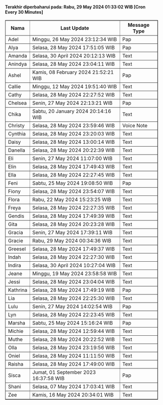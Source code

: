 #### Terakhir diperbaharui pada: Rabu, 29 May 2024 01:33:02 WIB [Cron Every 30 Minutes]

<table border='1'><tr><th>Nama</th><th>Last Update</th><th>Message Type</th></tr><tr><td>Adel</td><td>Minggu, 26 May 2024 23:12:34 WIB</td><td>Pap</td></tr><tr><td>Alya</td><td>Selasa, 28 May 2024 17:51:05 WIB</td><td>Pap</td></tr><tr><td>Amanda</td><td>Selasa, 30 April 2024 20:12:13 WIB</td><td>Text</td></tr><tr><td>Anindya</td><td>Selasa, 28 May 2024 23:04:11 WIB</td><td>Text</td></tr><tr><td>Ashel</td><td>Kamis, 08 February 2024 21:52:21 WIB</td><td>Pap</td></tr><tr><td>Callie</td><td>Minggu, 12 May 2024 19:51:40 WIB</td><td>Text</td></tr><tr><td>Cathy</td><td>Selasa, 28 May 2024 22:27:52 WIB</td><td>Text</td></tr><tr><td>Chelsea</td><td>Senin, 27 May 2024 22:13:21 WIB</td><td>Pap</td></tr><tr><td>Chika</td><td>Sabtu, 20 January 2024 20:14:16 WIB</td><td>Text</td></tr><tr><td>Christy</td><td>Selasa, 28 May 2024 23:59:46 WIB</td><td>Voice Note</td></tr><tr><td>Cynthia</td><td>Selasa, 28 May 2024 23:20:03 WIB</td><td>Text</td></tr><tr><td>Daisy</td><td>Selasa, 28 May 2024 13:00:14 WIB</td><td>Text</td></tr><tr><td>Danella</td><td>Selasa, 28 May 2024 20:22:39 WIB</td><td>Text</td></tr><tr><td>Eli</td><td>Senin, 27 May 2024 11:07:00 WIB</td><td>Text</td></tr><tr><td>Elin</td><td>Selasa, 28 May 2024 17:49:43 WIB</td><td>Text</td></tr><tr><td>Ella</td><td>Selasa, 28 May 2024 22:27:45 WIB</td><td>Text</td></tr><tr><td>Feni</td><td>Sabtu, 25 May 2024 19:08:50 WIB</td><td>Pap</td></tr><tr><td>Fiony</td><td>Selasa, 28 May 2024 23:54:07 WIB</td><td>Text</td></tr><tr><td>Flora</td><td>Rabu, 22 May 2024 15:23:25 WIB</td><td>Text</td></tr><tr><td>Freya</td><td>Selasa, 28 May 2024 22:27:35 WIB</td><td>Text</td></tr><tr><td>Gendis</td><td>Selasa, 28 May 2024 17:49:39 WIB</td><td>Text</td></tr><tr><td>Gita</td><td>Selasa, 28 May 2024 20:23:28 WIB</td><td>Text</td></tr><tr><td>Gracia</td><td>Senin, 27 May 2024 17:39:11 WIB</td><td>Text</td></tr><tr><td>Gracie</td><td>Rabu, 29 May 2024 00:34:36 WIB</td><td>Text</td></tr><tr><td>Greesel</td><td>Selasa, 28 May 2024 17:49:37 WIB</td><td>Text</td></tr><tr><td>Indah</td><td>Selasa, 28 May 2024 22:27:30 WIB</td><td>Text</td></tr><tr><td>Indira</td><td>Selasa, 30 April 2024 10:27:04 WIB</td><td>Text</td></tr><tr><td>Jeane</td><td>Minggu, 19 May 2024 23:58:58 WIB</td><td>Text</td></tr><tr><td>Jessi</td><td>Selasa, 28 May 2024 23:04:04 WIB</td><td>Text</td></tr><tr><td>Kathrina</td><td>Selasa, 28 May 2024 17:49:19 WIB</td><td>Pap</td></tr><tr><td>Lia</td><td>Selasa, 28 May 2024 22:25:30 WIB</td><td>Text</td></tr><tr><td>Lulu</td><td>Senin, 27 May 2024 14:02:54 WIB</td><td>Pap</td></tr><tr><td>Lyn</td><td>Selasa, 28 May 2024 22:23:45 WIB</td><td>Text</td></tr><tr><td>Marsha</td><td>Sabtu, 25 May 2024 15:16:24 WIB</td><td>Pap</td></tr><tr><td>Michie</td><td>Selasa, 28 May 2024 12:59:44 WIB</td><td>Text</td></tr><tr><td>Muthe</td><td>Selasa, 28 May 2024 20:22:52 WIB</td><td>Text</td></tr><tr><td>Olla</td><td>Selasa, 28 May 2024 23:19:56 WIB</td><td>Text</td></tr><tr><td>Oniel</td><td>Selasa, 28 May 2024 11:11:50 WIB</td><td>Text</td></tr><tr><td>Raisha</td><td>Selasa, 28 May 2024 17:49:00 WIB</td><td>Text</td></tr><tr><td>Sisca</td><td>Jumat, 01 September 2023 16:37:58 WIB</td><td>Pap</td></tr><tr><td>Shani</td><td>Selasa, 07 May 2024 17:03:41 WIB</td><td>Text</td></tr><tr><td>Zee</td><td>Kamis, 16 May 2024 20:34:01 WIB</td><td>Text</td></tr></table>